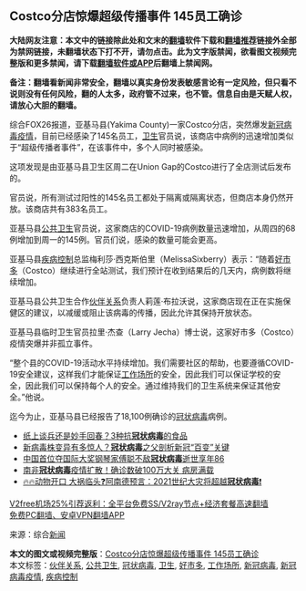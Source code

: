  <h2>Costco分店惊爆超级传播事件 145员工确诊</h2> <p class="notice"><b>大陆网友注意：本文中的链接除此处和文末的<a href="https://github.com/bannedbook/fanqiang" >翻墙</a>软件下载和<a href="https://github.com/killgcd/justmysocks/blob/master/README.md">翻墙推荐</a>链接外全部为禁网链接，未翻墙状态下打不开，请勿点击。此为文字版禁闻，欲看图文视频完整版和更多禁闻，请下载<a href="https://github.com/bannedbook/fanqiang">翻墙软件或APP</a>后翻墙上禁闻网。</p><p>备注：翻墙看新闻非常安全，翻墙以真实身份发表敏感言论有一定风险，但只看不说则没有任何风险，翻的人太多，政府管不过来，也不管。信息自由是天赋人权，请放心大胆的翻墙。</b></p>  <div class="entry"> <p>综合FOX26报道，亚基马县(Yakima County)一家Costco分店，突然爆发<a href="https://www.bannedbook.org/bnews/tag/%e6%96%b0%e5%86%a0%e7%97%85%e6%af%92%e7%96%ab%e6%83%85/" class="st_tag internal_tag" rel="tag" title="标签 新冠病毒疫情 下的日志">新冠病毒疫情</a>，目前已经感染了145名员工，<a href="https://www.bannedbook.org/bnews/tag/%E5%8D%AB%E7%94%9F/" class="st_tag internal_tag" rel="tag" title="标签 卫生 下的日志">卫生</a>官员说，该商店中病例的迅速增加类似于“超级传播者事件”，在该事件中，多个人同时被感染。</p> <p>这项发现是由亚基马县卫生区周二在Union Gap的Costco进行了全店测试后发布的。</p> <p>官员说，所有测试过阳性的145名员工都处于隔离或隔离状态，但商店本身仍然开放。该商店共有383名员工。</p> <p>亚基马县<a href="https://www.bannedbook.org/bnews/tag/%E5%85%AC%E5%85%B1%E5%8D%AB%E7%94%9F/" class="st_tag internal_tag" rel="tag" title="标签 公共卫生 下的日志">公共卫生</a>官员说，这家商店的COVID-19病例数量迅速增加，从周四的68例增加到周一的145例。官员们说，感染的数量可能会更高。</p> <p>亚基马县<a href="https://www.bannedbook.org/bnews/tag/%E7%96%BE%E7%97%85%E6%8E%A7%E5%88%B6/" class="st_tag internal_tag" rel="tag" title="标签 疾病控制 下的日志">疾病控制</a>总监梅利莎·西克斯伯里（MelissaSixberry）表示：“随着<a href="https://www.bannedbook.org/bnews/tag/%E5%A5%BD%E5%B8%82%E5%A4%9A/" class="st_tag internal_tag" rel="tag" title="标签 好市多 下的日志">好市多</a>（Costco）继续进行全站测试，我们预计在收到结果后的几天内，病例数将继续增加。</p>  <p>亚基马县公共卫生合作<a href="https://www.bannedbook.org/bnews/tag/%E4%BC%99%E4%BC%B4%E5%85%B3%E7%B3%BB/" class="st_tag internal_tag" rel="tag" title="标签 伙伴关系 下的日志">伙伴关系</a>负责人莉莲·布拉沃说，这家商店现在正在实施保健区的建议，以减缓或阻止该病毒的传播，因此允许其保持开放状态。</p> <p>亚基马县临时卫生官员拉里·杰查（Larry Jecha）博士说，这家好市多（Costco）疫情突爆并非孤立事件。</p> <p>“整个县的COVID-19活动水平持续增加。我们需要社区的帮助，也要遵循COVID-19安全建议，这样我们才能保证<a href="https://www.bannedbook.org/bnews/tag/%E5%B7%A5%E4%BD%9C%E5%9C%BA%E6%89%80/" class="st_tag internal_tag" rel="tag" title="标签 工作场所 下的日志">工作场所</a>的安全，因此我们可以保证学校的安全，因此我们可以保持每个人的安全。通过维持我们的卫生系统来保证其他安全。”他说。</p> <p>迄今为止，亚基马县已经报告了18,100例确诊的<a href="https://www.bannedbook.org/bnews/tag/%e5%86%a0%e7%8a%b6%e7%97%85%e6%af%92/" class="st_tag internal_tag" rel="tag" title="标签 冠状病毒 下的日志">冠状病毒</a>病例。</p> <ul class='op-related-articles' title='相关阅读'> <li><a href='https://www.bannedbook.org/bnews/comments/20201231/1458498.html' target='_blank'>纸上谈兵还是妙手回春？3种抗<b>冠状病毒</b>的食品</a></li> <li><a href='https://www.bannedbook.org/bnews/health/20201231/1458295.html' target='_blank'>新病毒株变异有多惊人？<b>冠状病毒</b>之父剖析新冠“百变”关键</a></li> <li><a href='https://www.bannedbook.org/bnews/headline/20201229/1457190.html' target='_blank'>中国首位夺国际大奖钢琴家傅聪不敌<b>冠状病毒</b>逝世享年86</a></li> <li><a href='https://www.bannedbook.org/bnews/worldnews/20201228/1456363.html' target='_blank'>南非<b>冠状病毒</b>疫情扩散！确诊数破100万大关 病房满载</a></li> <li><a href='https://www.bannedbook.org/bnews/bannedvideo/20201228/1456208.html' target='_blank'>🔥🔥动物开口 大祸临头❓阿南德预言：2021世纪大灾将超越<b>冠状病毒</b>❗</a></li> </ul> <p class="texttj"> <a href="https://github.com/bannedbook/fanqiang/wiki/V2ray%E6%9C%BA%E5%9C%BA" target="_blank">V2free机场25%引荐返利：全平台免费SS/V2ray节点+经济套餐高速翻墙</a><br/> <a href="https://github.com/bannedbook/fanqiang/wiki/%E7%A6%81%E9%97%BB%E7%BD%91%E5%AE%89%E5%8D%93%E7%BF%BB%E5%A2%99%E6%96%B0%E9%97%BBAPP" target="_blank">免费PC翻墙、安卓VPN翻墙APP</a></p><p> 来源：综合<span class='wp_keywordlink_affiliate'><a href="https://www.bannedbook.org/" title="新闻">新闻</a></span> </p> <a name='sharetosocial'></a>       <div><b>本文的图文或视频完整版</b>：<a href='https://www.bannedbook.org/bnews/cnnews/20201231/1458543.html'>Costco分店惊爆超级传播事件 145员工确诊</a></div>  </div><!--END ENTRY--> <div class="postfooter"> <div>本文标签：<a href="https://www.bannedbook.org/bnews/tag/%E4%BC%99%E4%BC%B4%E5%85%B3%E7%B3%BB/" rel="tag">伙伴关系</a>, <a href="https://www.bannedbook.org/bnews/tag/%E5%85%AC%E5%85%B1%E5%8D%AB%E7%94%9F/" rel="tag">公共卫生</a>, <a href="https://www.bannedbook.org/bnews/tag/%e5%86%a0%e7%8a%b6%e7%97%85%e6%af%92/" rel="tag">冠状病毒</a>, <a href="https://www.bannedbook.org/bnews/tag/%E5%8D%AB%E7%94%9F/" rel="tag">卫生</a>, <a href="https://www.bannedbook.org/bnews/tag/%E5%A5%BD%E5%B8%82%E5%A4%9A/" rel="tag">好市多</a>, <a href="https://www.bannedbook.org/bnews/tag/%E5%B7%A5%E4%BD%9C%E5%9C%BA%E6%89%80/" rel="tag">工作场所</a>, <a href="https://www.bannedbook.org/bnews/tag/%e6%96%b0%e5%86%a0%e7%97%85%e6%af%92/" rel="tag">新冠病毒</a>, <a href="https://www.bannedbook.org/bnews/tag/%e6%96%b0%e5%86%a0%e7%97%85%e6%af%92%e7%96%ab%e6%83%85/" rel="tag">新冠病毒疫情</a>, <a href="https://www.bannedbook.org/bnews/tag/%E7%96%BE%E7%97%85%E6%8E%A7%E5%88%B6/" rel="tag">疾病控制</a></div>  </div><!--END POSTFOOTER--> 
